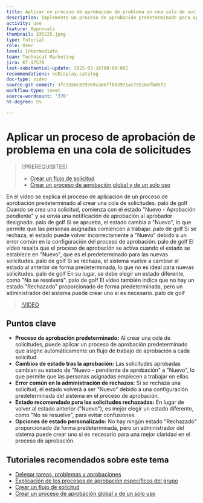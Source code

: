 ```yaml
---
title: Aplicar un proceso de aprobación de problema en una cola de solicitudes
description: Implemente un proceso de aprobación predeterminado para optimizar los flujos de trabajo de solicitud, lo que garantiza que las solicitudes aprobadas cambien su estado correctamente a "Nuevo". Aborde la confusión de las solicitudes rechazadas seleccionando un cambio de estado a "No se resuelve".
activity: use
feature: Approvals
thumbnail: 335225.jpeg
type: Tutorial
role: User
level: Intermediate
team: Technical Marketing
jira: KT-17578
last-substantial-update: 2025-03-26T00:00:00Z
recommendations: noDisplay,catalog
doc-type: video
source-git-commit: 3fc3a58c829769ca06ffb93971ac75516dfbd5f2
workflow-type: tm+mt
source-wordcount: '376'
ht-degree: 5%

---
```


# Aplicar un proceso de aprobación de problema en una cola de solicitudes

>[!PREREQUISITES]
>
>* [Crear un flujo de solicitud](https://experienceleague.adobe.com/es/docs/workfront-learn/tutorials-workfront/manage-work/request-queues/create-a-request-flow)
>* [Crear un proceso de aprobación global y de un solo uso](https://experienceleague.adobe.com/es/docs/workfront-learn/tutorials-workfront/manage-work/approval-processes-and-milestone-paths/create-a-single-use-approval-process)


En el vídeo se explica el proceso de aplicación de un proceso de aprobación predeterminado al crear una cola de solicitudes. palo de golf Cuando se crea una solicitud, comienza con el estado &quot;Nuevo - Aprobación pendiente&quot; y se envía una notificación de aprobación al aprobador designado. palo de golf Si se aprueba, el estado cambia a &quot;Nuevo&quot;, lo que permite que las personas asignadas comiencen a trabajar. palo de golf Si se rechaza, el estado puede volver incorrectamente a &quot;Nuevo&quot; debido a un error común en la configuración del proceso de aprobación. palo de golf
El vídeo resalta que el proceso de aprobación se activa cuando el estado se establece en &quot;Nuevo&quot;, que es el predeterminado para las nuevas solicitudes. palo de golf Si se rechaza, el sistema vuelve a cambiar el estado al anterior de forma predeterminada, lo que no es ideal para nuevas solicitudes. palo de golf En su lugar, se debe elegir un estado diferente, como &quot;No se resolverá&quot;. palo de golf El vídeo también indica que no hay un estado &quot;Rechazado&quot; proporcionado de forma predeterminada, pero un administrador del sistema puede crear uno si es necesario. palo de golf

>[!VIDEO](https://video.tv.adobe.com/v/3455013/?quality=12&learn=on&enablevpops)

## Puntos clave

* **Proceso de aprobación predeterminado:** Al crear una cola de solicitudes, puede aplicar un proceso de aprobación predeterminado que asigne automáticamente un flujo de trabajo de aprobación a cada solicitud.
* **Cambios de estado tras la aprobación:** Las solicitudes aprobadas cambian su estado de &quot;Nuevo - pendiente de aprobación&quot; a &quot;Nuevo&quot;, lo que permite que las personas asignadas empiecen a trabajar en ellas.
* **Error común en la administración de rechazos:** Si se rechaza una solicitud, el estado volverá a ser &quot;Nuevo&quot; debido a una configuración predeterminada del sistema en el proceso de aprobación.
* **Estado recomendado para las solicitudes rechazadas:** En lugar de volver al estado anterior (&quot;Nuevo&quot;), es mejor elegir un estado diferente, como &quot;No se resuelve&quot;, para evitar confusiones.
* **Opciones de estado personalizado:** No hay ningún estado &quot;Rechazado&quot; proporcionado de forma predeterminada, pero un administrador del sistema puede crear uno si es necesario para una mejor claridad en el proceso de aprobación.


## Tutoriales recomendados sobre este tema

* [Delegar tareas, problemas y aprobaciones](/help/manage-work/approval-processes-and-milestone-paths/delegate-approvals.md)
* [Explicación de los procesos de aprobación específicos del grupo](/help/administration-and-setup/approval-processes-and-milestone-paths/group-specific-approval-processes.md)
* [Crear un flujo de solicitud](/help/manage-work/request-queues/create-a-request-flow.md)
* [Crear un proceso de aprobación global y de un solo uso](https://experienceleague.adobe.com/es/docs/workfront-learn/tutorials-workfront/manage-work/approval-processes-and-milestone-paths/create-a-single-use-approval-process)
